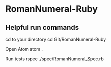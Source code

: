 # RomanNumeral-Ruby

## Helpful run commands
cd to your directory
cd Git/RomanNumeral-Ruby

Open Atom
atom .

Run tests
rspec ./spec/RomanNumeral_Spec.rb
